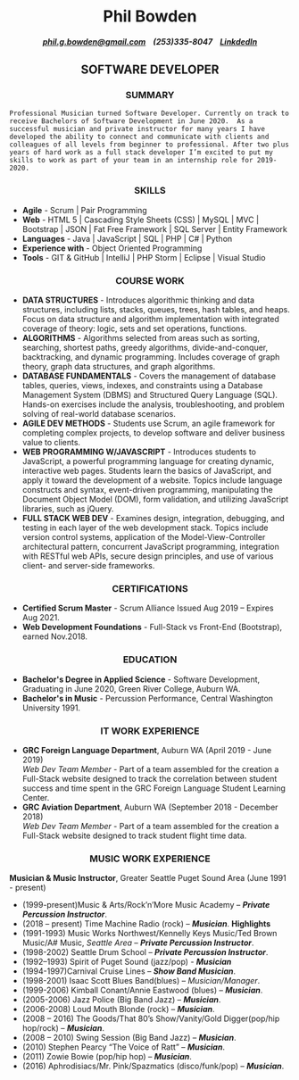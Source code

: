 # <center>Phil Bowden 
##### <center><phil.g.bowden@gmail.com>&nbsp; &nbsp; (253)335-8047&nbsp; &nbsp; [LinkdedIn](http://www.linkedin.com/in/phil-bowden)
## <center>SOFTWARE DEVELOPER
### <center> **SUMMARY**
`Professional Musician turned Software Developer. Currently on track to receive Bachelors of Software Development in June 2020.  As a successful musician and private instructor for many years I have developed the ability to connect and communicate with clients and colleagues of all levels from beginner to professional. After two plus years of hard work as a full stack developer I’m excited to put my skills to work as part of your team in an internship role for 2019-2020.`
### <center> **SKILLS**
* **Agile** - Scrum | Pair Programming  
* **Web** - HTML 5 | Cascading Style Sheets (CSS) | MySQL | MVC | Bootstrap | JSON | Fat Free Framework | SQL Server | Entity Framework
* **Languages** - Java | JavaScript | SQL | PHP | C# | Python  
* **Experience with** - Object Oriented Programming
* **Tools** - GIT & GitHub | IntelliJ | PHP Storm | Eclipse | Visual Studio

### <center> **COURSE WORK**
* **DATA STRUCTURES** - Introduces algorithmic thinking and data structures, including lists, stacks, queues, trees, hash tables, and heaps. Focus on data structure and algorithm implementation with integrated coverage of theory: logic, sets and set operations, functions. 
* **ALGORITHMS** - Algorithms selected from areas such as sorting, searching, shortest paths, greedy algorithms, divide-and-conquer, backtracking, and dynamic programming. Includes coverage of graph theory, graph data structures, and graph algorithms.
* **DATABASE FUNDAMENTALS** - Covers the management of database tables, queries, views, indexes, and constraints using a Database Management System (DBMS) and Structured Query Language (SQL). Hands-on exercises include the analysis, troubleshooting, and problem solving of real-world database scenarios.
* **AGILE DEV METHODS** - Students use Scrum, an agile framework for completing complex projects, to develop software and deliver business value to clients.
* **WEB PROGRAMMING W/JAVASCRIPT** - Introduces students to JavaScript, a powerful programming language for creating dynamic, interactive web pages. Students learn the basics of JavaScript, and apply it toward the development of a website. Topics include language constructs and syntax, event-driven programming, manipulating the Document Object Model (DOM), form validation, and utilizing JavaScript libraries, such as jQuery.
* **FULL STACK WEB DEV** - Examines design, integration, debugging, and testing in each layer of the web development stack. Topics include version control systems, application of the Model-View-Controller architectural pattern, concurrent JavaScript programming, integration with RESTful web APIs, secure design principles, and use of various client- and server-side frameworks.
### <center>**CERTIFICATIONS**
* **Certified Scrum Master** -  Scrum Alliance Issued Aug 2019 – Expires Aug 2021.
* **Web Development Foundations** - Full-Stack vs Front-End (Bootstrap), earned Nov.2018.
### <center>**EDUCATION**
* **Bachelor's Degree in Applied Science** - Software Development, Graduating in June 2020, Green River College, Auburn WA.
* **Bachelor's in Music** - Percussion Performance, Central Washington University 1991.
### <center> **IT WORK EXPERIENCE**
* **GRC Foreign Language Department**, Auburn WA (April 2019 - June 2019)  
_Web Dev Team Member_ - Part of a team assembled for the creation a Full-Stack website designed to track the correlation between student success and time spent in the GRC Foreign Language Student Learning Center.    
* **GRC Aviation Department**, Auburn WA (September 2018 - December 2018)  
_Web Dev Team Member_ - Part of a team assembled for the creation a Full-Stack website designed to track student flight time  data.
### <center> **MUSIC WORK EXPERIENCE**
**Musician & Music Instructor**, Greater Seattle Puget Sound Area (June 1991 - present)
* (1999-present)Music & Arts/Rock’n’More Music Academy – **_Private Percussion Instructor_**.
* (2018 – present) Time Machine Radio (rock) – **_Musician_**.
**Highlights**
* (1991-1993) Music Works Northwest/Kennelly Keys Music/Ted Brown Music/A# Music, _Seattle Area_ – **_Private Percussion Instructor_**.
* (1998-2002) Seattle Drum School – **_Private Percussion Instructor_**.
* (1992–1993) Spirit of Puget Sound (jazz/pop) - **_Musician_**
* (1994-1997)Carnival Cruise Lines – **_Show Band Musician_**.
* (1998-2001) Isaac Scott Blues Band(blues)  – _Musician/Manager_.
* (1999-2006) Kimball Conant/Annie Eastwood (blues) – **_Musician_**.
* (2005-2006) Jazz Police (Big Band Jazz) – **_Musician_**.
* (2006-2008) Loud Mouth Blonde (rock) – **_Musician_**.
* (2008 – 2016) The Goods/That 80’s Show/Vanity/Gold Digger(pop/hip hop/rock) – **_Musician_**.
* (2008 – 2010) Swing Session (Big Band Jazz) – **_Musician_**.
* (2010) Stephen Pearcy “The Voice of Ratt” – **_Musician_**.
* (2011) Zowie Bowie (pop/hip hop) – **_Musician_**.
* (2016) Aphrodisiacs/Mr. Pink/Spazmatics (disco/funk/pop)  – **_Musician_**.

